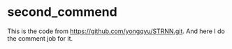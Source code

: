# second_commend
This is the code from  https://github.com/yongqyu/STRNN.git. And here I do the comment job for it.
